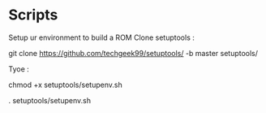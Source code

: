 # Scripts
Setup ur environment to build a ROM
Clone setuptools : 

git clone https://github.com/techgeek99/setuptools/ -b master setuptools/

Tyoe :  

chmod +x setuptools/setupenv.sh

. setuptools/setupenv.sh
